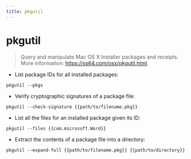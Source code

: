 ```yaml
---
title: pkgutil
---
```

# pkgutil

> Query and manipulate Mac OS X Installer packages and receipts.
> More information: <https://ss64.com/osx/pkgutil.html>.

- List package IDs for all installed packages:

`pkgutil --pkgs`

- Verify cryptographic signatures of a package file:

`pkgutil --check-signature {{path/to/filename.pkg}}`

- List all the files for an installed package given its ID:

`pkgutil --files {{com.microsoft.Word}}`

- Extract the contents of a package file into a directory:

`pkgutil --expand-full {{path/to/filename.pkg}} {{path/to/directory}}`
